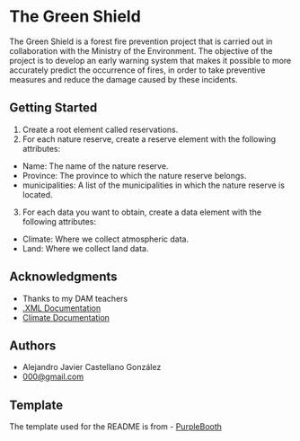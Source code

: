 # The Green Shield

The Green Shield is a forest fire prevention project that is carried out in collaboration with the Ministry of the Environment. The objective of the project is to develop an early warning system that makes it possible to more accurately predict the occurrence of fires, in order to take preventive measures and reduce the damage caused by these incidents.

## Getting Started
1. Create a root element called reservations.
2. For each nature reserve, create a reserve element with the following attributes:
 * Name: The name of the nature reserve.
 * Province: The province to which the nature reserve belongs.
 * municipalities: A list of the municipalities in which the nature reserve is located.
3. For each data you want to obtain, create a data element with the following attributes:
 * Climate: Where we collect atmospheric data.
 * Land: Where we collect land data.

## Acknowledgments
- Thanks to my DAM teachers
- [.XML Documentation](https://www.mclibre.org/consultar/xml/lecciones/xml-dtd.html)
- [Climate Documentation](https://flexbooks.ck12.org/cbook/ck-12-conceptos-de-ciencias-de-la-tierra-grados-6-8-en-espanol/section/8.14/primary/lesson/recopilar-datos-del-tiempo/)


## Authors
- Alejandro Javier Castellano González
- 000@gmail.com

## Template
The template used for the README is from - [PurpleBooth](https://github.com/PurpleBooth/a-good-readme-template)